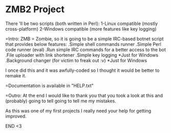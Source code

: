 # ZMB2 Project
There 'll be two scripts (both written in Perl):
1-Linux compatible (mostly cross-platform)
2-Windows compatible (more features like key logging)

=Intro:
ZMB = Zombie, so it is going to be a simple IRC-based botnet script that provides below features:
	.Simple shell commands runner
	.Simple Perl code runner (eval)
	.Run simple IRC commands for a better access to the bot
	.File uploader with link shortener
	.Simple key logging *Just for Windows
	.Background changer (for victim to freak out :v) *Just for Windows

I once did this and it was awfully-coded so I thought it would be better to remake it.

=Documentation is available in "HELP.txt"

=Outro:
At the end I would like to thank you that you took a look at this and (probably) going to tell going to tell me my mistakes.

As this was one of my first projects I really need your help for getting improved.

END <3
